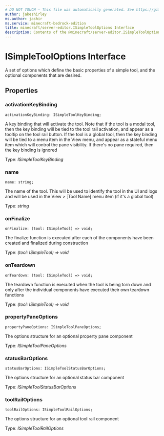 ```yaml
---
# DO NOT TOUCH — This file was automatically generated. See https://github.com/mojang/minecraftapidocsgenerator to modify descriptions, examples, etc.
author: jakeshirley
ms.author: jashir
ms.service: minecraft-bedrock-edition
title: minecraft/server-editor.ISimpleToolOptions Interface
description: Contents of the @minecraft/server-editor.ISimpleToolOptions class.
---
```

# ISimpleToolOptions Interface

A set of options which define the basic properties of a simple tool, and the optional components that are desired.

## Properties

### **activationKeyBinding**
`activationKeyBinding: ISimpleToolKeyBinding;`

A key binding that will activate the tool. Note that if the tool is a modal tool, then the key binding will be tied to the tool rail activation, and appear as a tooltip on the tool rail button. If the tool is a global tool, then the key binding will be tied to a menu item in the View menu, and appear as a stateful menu item which will control the pane visibility. If there's no pane required, then the key binding is ignored

Type: *ISimpleToolKeyBinding*

### **name**
`name: string;`

The name of the tool. This will be used to identify the tool in the UI and logs and will be used in the View \> [Tool Name] menu item (if it's a global tool)

Type: *string*

### **onFinalize**
`onFinalize: (tool: ISimpleTool) => void;`

The finalize function is executed after each of the components have been created and finalized during construction

Type: *(tool: ISimpleTool) => void*

### **onTeardown**
`onTeardown: (tool: ISimpleTool) => void;`

The teardown function is executed when the tool is being torn down and only after the individual components have executed their own teardown functions

Type: *(tool: ISimpleTool) => void*

### **propertyPaneOptions**
`propertyPaneOptions: ISimpleToolPaneOptions;`

The options structure for an optional property pane component

Type: *ISimpleToolPaneOptions*

### **statusBarOptions**
`statusBarOptions: ISimpleToolStatusBarOptions;`

The options structure for an optional status bar component

Type: *ISimpleToolStatusBarOptions*

### **toolRailOptions**
`toolRailOptions: ISimpleToolRailOptions;`

The options structure for an optional tool rail component

Type: *ISimpleToolRailOptions*
